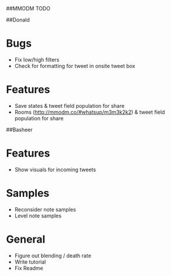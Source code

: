 ##MMODM TODO

##Donald

# Bugs
* Fix low/high filters
* Check for formatting for tweet in onsite tweet box

# Features
* Save states & tweet field population for share
* Rooms (http://mmodm.co/#whatsup/m3m3k2k2) & tweet field population for share


##Basheer

# Features
* Show visuals for incoming tweets

# Samples
* Reconsider note samples
* Level note samples

# General
* Figure out blending / death rate
* Write tutorial
* Fix Readme

<!--
# For later / future work
* Mixer you vs everyone?
* Sidechaining?
* Different decays for different notes?
* Align grid
* Private scratchpad
-->